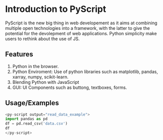 # Introduction to PyScript

PyScript is the new big thing in web developement as it aims at combining multiple open technologies into a framework, with the latter to give the potential for the devolepment of web applications. Python simplicity make users to rethink about the use of JS.

## Features

1. Python in the browser.
2. Python Enviroment: Use of python libraries such as matplotlib, pandas, xarray, numpy, scikit-learn.
3. Blending Python with JavaScript
4. GUI: UI Components such as buttong, textboxes, forms. 

## Usage/Examples

```python
<py-script output="read_data_example">
import pandas as pd
df = pd.read_csv('data.csv')
df
</py-script>
```
